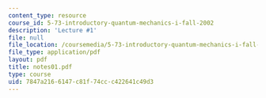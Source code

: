 ```yaml
---
content_type: resource
course_id: 5-73-introductory-quantum-mechanics-i-fall-2002
description: 'Lecture #1'
file: null
file_location: /coursemedia/5-73-introductory-quantum-mechanics-i-fall-2002/7847a2166147c81f74ccc422641c49d3_notes01.pdf
file_type: application/pdf
layout: pdf
title: notes01.pdf
type: course
uid: 7847a216-6147-c81f-74cc-c422641c49d3
---
```

